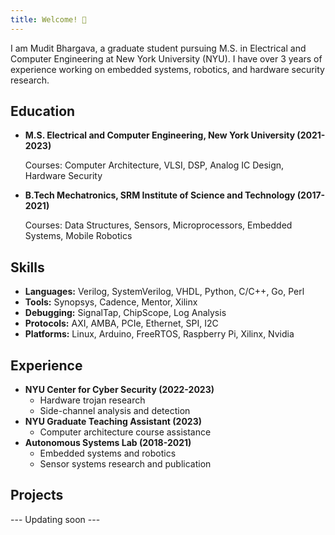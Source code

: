```yaml
---
title: Welcome! 👋
---
```


I am Mudit Bhargava, a graduate student pursuing M.S. in Electrical and Computer Engineering at New York University (NYU). I have over 3 years of experience working on embedded systems, robotics, and hardware security research.

## Education

- **M.S. Electrical and Computer Engineering, New York University (2021-2023)**
    
    Courses: Computer Architecture, VLSI, DSP, Analog IC Design, Hardware Security
    
- **B.Tech Mechatronics, SRM Institute of Science and Technology (2017-2021)**
    
    Courses: Data Structures, Sensors, Microprocessors, Embedded Systems, Mobile Robotics
    

## Skills

- **Languages:** Verilog, SystemVerilog, VHDL, Python, C/C++, Go, Perl
- **Tools:** Synopsys, Cadence, Mentor, Xilinx
- **Debugging:** SignalTap, ChipScope, Log Analysis
- **Protocols:** AXI, AMBA, PCIe, Ethernet, SPI, I2C
- **Platforms:** Linux, Arduino, FreeRTOS, Raspberry Pi, Xilinx, Nvidia

## Experience

- **NYU Center for Cyber Security (2022-2023)**
    - Hardware trojan research
    - Side-channel analysis and detection
- **NYU Graduate Teaching Assistant (2023)**
    - Computer architecture course assistance
- **Autonomous Systems Lab (2018-2021)**
    - Embedded systems and robotics
    - Sensor systems research and publication

## Projects

--- Updating soon ---

